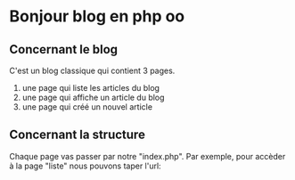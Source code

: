 # Bonjour blog en php oo

## Concernant le blog 

C'est un blog classique qui contient 3 pages.

1. une page qui liste les articles du blog
2. une page qui affiche un article du blog
3. une page qui créé un nouvel article

## Concernant la structure

Chaque page vas passer par notre "index.php". Par exemple, pour accèder à la page "liste" nous pouvons taper l'url: